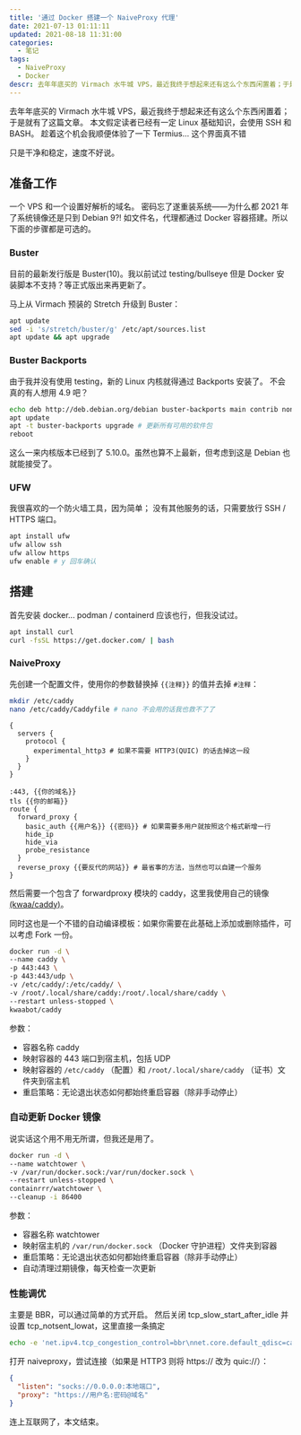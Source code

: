```yaml
---
title: '通过 Docker 搭建一个 NaiveProxy 代理'
date: 2021-07-13 01:11:11
updated: 2021-08-18 11:31:00
categories:
  - 笔记
tags:
  - NaiveProxy
  - Docker
descr: 去年年底买的 Virmach 水牛城 VPS，最近我终于想起来还有这么个东西闲置着；于是就有了这篇文章。
---
```


去年年底买的 Virmach 水牛城 VPS，最近我终于想起来还有这么个东西闲置着；于是就有了这篇文章。
本文假定读者已经有一定 Linux 基础知识，会使用 SSH 和 BASH。
趁着这个机会我顺便体验了一下 Termius... 这个界面真不错

只是干净和稳定，速度不好说。

## 准备工作

一个 VPS 和一个设置好解析的域名。
密码忘了遂重装系统——为什么都 2021 年了系统镜像还是只到 Debian 9?!
如文件名，代理都通过 Docker 容器搭建。所以下面的步骤都是可选的。

### Buster

目前的最新发行版是 Buster(10)。我以前试过 testing/bullseye 但是 Docker 安装脚本不支持？等正式版出来再更新了。

马上从 Virmach 预装的 Stretch 升级到 Buster：

```bash
apt update
sed -i 's/stretch/buster/g' /etc/apt/sources.list
apt update && apt upgrade
```

### Buster Backports

由于我并没有使用 testing，新的 Linux 内核就得通过 Backports 安装了。
不会真的有人想用 4.9 吧？

```bash
echo deb http://deb.debian.org/debian buster-backports main contrib non-free | tee /etc/apt/sources.list.d/buster-backports.list
apt update
apt -t buster-backports upgrade # 更新所有可用的软件包
reboot
```

这么一来内核版本已经到了 5.10.0。虽然也算不上最新，但考虑到这是 Debian 也就能接受了。

### UFW

我很喜欢的一个防火墙工具，因为简单；
没有其他服务的话，只需要放行 SSH / HTTPS 端口。

```bash
apt install ufw
ufw allow ssh
ufw allow https
ufw enable # y 回车确认
```

## 搭建

首先安装 docker... podman / containerd 应该也行，但我没试过。

```bash
apt install curl
curl -fsSL https://get.docker.com/ | bash
```

### NaiveProxy

先创建一个配置文件，使用你的参数替换掉 `{{注释}}` 的值并去掉 `#注释`：

```bash
mkdir /etc/caddy
nano /etc/caddy/Caddyfile # nano 不会用的话我也救不了了
```

```plain
{
  servers {
    protocol {
      experimental_http3 # 如果不需要 HTTP3(QUIC) 的话去掉这一段
    }
  }
}

:443, {{你的域名}}
tls {{你的邮箱}}
route {
  forward_proxy {
    basic_auth {{用户名}} {{密码}} # 如果需要多用户就按照这个格式新增一行
    hide_ip
    hide_via
    probe_resistance
  }
  reverse_proxy {{要反代的网站}} # 最省事的方法，当然也可以自建一个服务
}
```

然后需要一个包含了 forwardproxy 模块的 caddy，这里我使用自己的镜像 [(kwaa/caddy)](https://github.com/kwaa/caddy)。

同时这也是一个不错的自动编译模板：如果你需要在此基础上添加或删除插件，可以考虑 Fork 一份。

```bash
docker run -d \
--name caddy \
-p 443:443 \
-p 443:443/udp \
-v /etc/caddy/:/etc/caddy/ \
-v /root/.local/share/caddy:/root/.local/share/caddy \
--restart unless-stopped \
kwaabot/caddy
```

参数：

- 容器名称 caddy
- 映射容器的 443 端口到宿主机，包括 UDP
- 映射容器的 `/etc/caddy` （配置）和 `/root/.local/share/caddy` （证书）文件夹到宿主机
- 重启策略：无论退出状态如何都始终重启容器（除非手动停止）

### 自动更新 Docker 镜像

说实话这个用不用无所谓，但我还是用了。

```bash
docker run -d \
--name watchtower \
-v /var/run/docker.sock:/var/run/docker.sock \
--restart unless-stopped \
containrrr/watchtower \
--cleanup -i 86400
```

参数：

- 容器名称 watchtower
- 映射宿主机的 `/var/run/docker.sock` （Docker 守护进程）文件夹到容器
- 重启策略：无论退出状态如何都始终重启容器（除非手动停止）
- 自动清理过期镜像，每天检查一次更新

### 性能调优

主要是 BBR，可以通过简单的方式开启。
然后关闭 tcp_slow_start_after_idle 并设置 tcp_notsent_lowat，这里直接一条搞定

```bash
echo -e 'net.ipv4.tcp_congestion_control=bbr\nnet.core.default_qdisc=cake\nnet.ipv4.tcp_slow_start_after_idle=0\nnet.ipv4.tcp_notsent_lowat=16384' >> /etc/sysctl.conf && sysctl -p
```

打开 naiveproxy，尝试连接（如果是 HTTP3 则将 https:// 改为 quic://）：

```json
{
  "listen": "socks://0.0.0.0:本地端口",
  "proxy": "https://用户名:密码@域名"
}
```

连上互联网了，本文结束。
